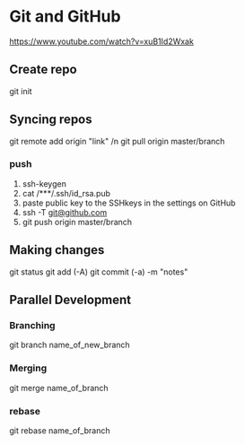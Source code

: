 # Git and GitHub

https://www.youtube.com/watch?v=xuB1Id2Wxak

## Create repo
git init

## Syncing repos
git remote add origin "link" /n
git pull origin master/branch
### push
1. ssh-keygen
2. cat /***/.ssh/id_rsa.pub
3. paste public key to the SSHkeys in the settings on GitHub
4. ssh -T git@github.com
5. git push origin master/branch

## Making changes
git status
git add (-A)
git commit (-a) -m "notes"

## Parallel Development
### Branching
git branch name_of_new_branch
### Merging
git merge name_of_branch
### rebase
git rebase name_of_branch
